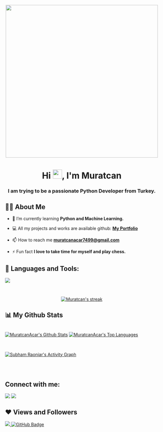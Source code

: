 
<p align="center"> 
<a href="#"><img width="500" height="500" src="https://w0.peakpx.com/wallpaper/5/512/HD-wallpaper-python-amoled-coding-dark-programming.jpg" height="175px"/></a>
</p>

<h1 align="center">Hi <img src="https://raw.githubusercontent.com/MartinHeinz/MartinHeinz/master/wave.gif" width="30px">, I'm Muratcan</h1>
<h3 align="center">I am trying to be a passionate Python Developer from Turkey.</h3>


## 🙋‍♂️ About Me

- 🌱 I’m currently learning **Python and Machine Learning.**

- 💻 All my projects and works are available github: **[My Portfolio](https://github.com/MuratcanAcar)**

- 📫 How to reach me **muratcanacar7499@gmail.com**

- ⚡ Fun fact **I love to take time for myself and play chess.**

## 🚀 Languages and Tools:

<p align="left"> 
    <a href="https://www.python.org/" target="_blank"> <img src="https://www.python.org/static/img/python-logo@2x.png"/> </a>
    

</p>

<!-- [![React Badge](https://img.shields.io/badge/-React-61DBFB?style=for-the-badge&labelColor=black&logo=react&logoColor=61DBFB)](#)  [![Javascript Badge](https://img.shields.io/badge/-Javascript-F0DB4F?style=for-the-badge&labelColor=black&logo=javascript&logoColor=F0DB4F)](#) [![Typescript Badge](https://img.shields.io/badge/-Typescript-007acc?style=for-the-badge&labelColor=black&logo=typescript&logoColor=007acc)](#) [![Nodejs Badge](https://img.shields.io/badge/-Nodejs-3C873A?style=for-the-badge&labelColor=black&logo=node.js&logoColor=3C873A)](#) [![GraphQL Badge](https://img.shields.io/badge/-GraphQl-e535ab?style=for-the-badge&labelColor=black&logo=node.js&logoColor=e535ab)](#) -->
<br/>

<p align="center">
    <a href="https://github.com/MuratcanAcar/github-readme-streak-stats">
        <img title="🔥 Get streak stats for your profile at git.io/streak-stats" alt="Muratcan's streak" src="https://github-readme-streak-stats.herokuapp.com/?user=MuratcanAcar&theme=black-ice&hide_border=true&stroke=0000&background=060A0CD0"/>
    </a>
</p>

## 📊 My Github Stats

  <br/>
    <a href="https://github.com/MuratcanAcar/github-readme-stats"><img alt="MuratcanAcar's Github Stats" src="https://github-readme-stats.vercel.app/api?username=MuratcanAcar&show_icons=true&count_private=true&theme=react&hide_border=true&bg_color=0D1117" /></a>
  <a href="https://github.com/MuratcanAcar/github-readme-stats"><img alt="MuratcanAcar's Top Languages" src="https://github-readme-stats.vercel.app/api/top-langs/?username=MuratcanAcar&langs_count=8&count_private=true&layout=compact&theme=react&hide_border=true&bg_color=0D1117" /></a>
  <br/>

<br/>
<br/>

<a href="https://github.com/MuratcanAcar/github-readme-activity-graph"><img alt="Subham Raoniar's Activity Graph" src="https://activity-graph.herokuapp.com/graph?username=MuratcanAcar&bg_color=0D1117&color=5BCDEC&line=5BCDEC&point=FFFFFF&hide_border=true" /></a>

<br/>
<br/>

## Connect with me:
<p align="left">

<a href = "https://www.linkedin.com/in/muratcan-acar-903a4121b/"><img src="https://img.icons8.com/fluent/48/000000/linkedin.png"/></a>
<a href = "https://www.instagram.com/muratcannacarr/"><img src="https://img.icons8.com/fluent/48/000000/instagram-new.png"/></a>

</p>

## ❤ Views and Followers
<a href="https://github.com/Meghna-DAS/github-profile-views-counter">
    <img src="https://komarev.com/ghpvc/?username=MuratcanAcar">
</a>
<a href="https://github.com/MuratcanAcar?tab=followers"><img src="https://img.shields.io/github/followers/MuratcanAcar?label=Followers&style=social" alt="GitHub Badge"></a>
